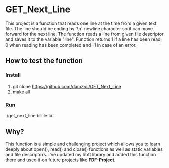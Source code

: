 # GET_Next_Line
This project is a function that reads one line at the time from a given text file. The line should be ending by '\n' 
newline character so it can move forward for the next line. The function reads a line from given file descriptor and saves it to the variable "line". 
Function returns 1 if a line has been read, 0 when reading has been completed and -1 in case of an error.  
## How to test the function  
### Install  
1. git clone https://github.com/damzkii/GET_Next_Line  
2. make all  
### Run  
./get_next_line bible.txt  
## Why?
This function is a simple and challenging project which allows you to learn deeply about open(), read() and close() 
functions as well as static variables and file descriptors. I've updated my libft library and added this function there
and used it on future projects like **FDF-Project**.
